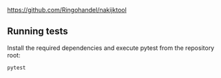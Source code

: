https://github.com/Ringohandel/nakijktool

## Running tests

Install the required dependencies and execute pytest from the repository root:

```bash
pytest
```
